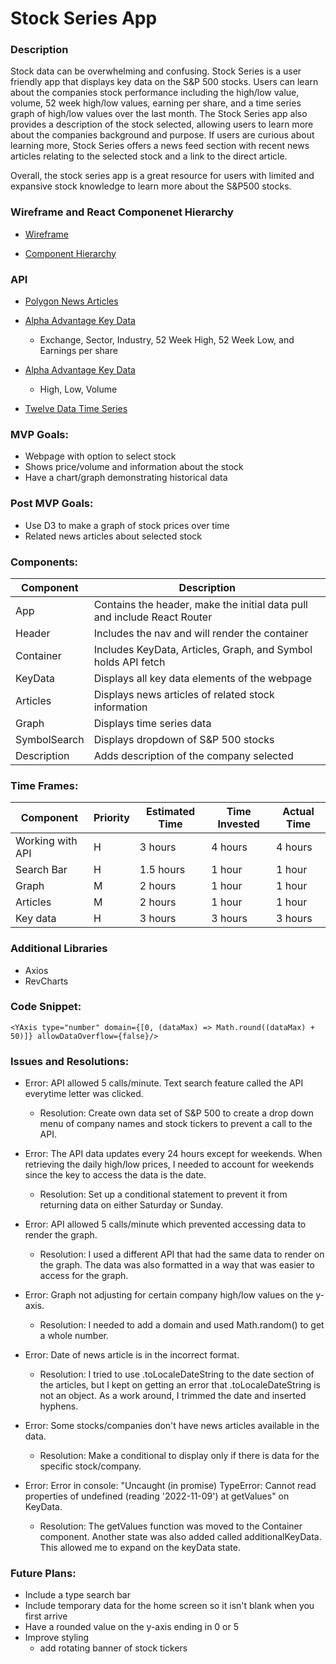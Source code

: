 # Stock Series App

### Description

Stock data can be overwhelming and confusing. Stock Series is a user friendly app that displays key data on the S&P 500 stocks. Users can learn about the companies stock performance including the high/low value, volume, 52 week high/low values, earning per share, and a time series graph of high/low values over the last month. The Stock Series app also provides a description of the stock selected, allowing users to learn more about the companies background and purpose. If users are curious about learning more, Stock Series offers a news feed section with recent news articles relating to the selected stock and a link to the direct article.

Overall, the stock series app is a great resource for users with limited and expansive stock knowledge to learn more about the S&P500 stocks.

### Wireframe and React Componenet Hierarchy

- [Wireframe](https://res.cloudinary.com/dhwx7jnjx/image/upload/v1668543047/FullSizeRender_vyj6lu.jpg)

- [Component Hierarchy](https://res.cloudinary.com/dhwx7jnjx/image/upload/v1668630442/IMG_0029_xfvfz3.jpg)

### API

- [Polygon News Articles](https://api.polygon.io/v2/reference/news?ticker=AAPL&apiKey=yQnhLxouu8Eo81nORx2a7bfCviPQyq6u)

- [Alpha Advantage Key Data](https://www.alphavantage.co/query?function=OVERVIEW&symbol=IBM&apikey=demo)

  - Exchange, Sector, Industry, 52 Week High, 52 Week Low, and Earnings per share

- [Alpha Advantage Key Data](https://www.alphavantage.co/query?function=TIME_SERIES_DAILY_ADJUSTED&symbol=META&apikey=L9CIXKF2CPVF19PV)

  - High, Low, Volume

- [Twelve Data Time Series](https://api.twelvedata.com/time_series?symbol=${symbol}&interval=1day&apikey=8fbbb93916fd4d0bb531696e24ca8115)

### MVP Goals:

- Webpage with option to select stock
- Shows price/volume and information about the stock
- Have a chart/graph demonstrating historical data

### Post MVP Goals:

- Use D3 to make a graph of stock prices over time
- Related news articles about selected stock

### Components:

| Component    | Description                                                              |
| ------------ | ------------------------------------------------------------------------ |
| App          | Contains the header, make the initial data pull and include React Router |
| Header       | Includes the nav and will render the container                           |
| Container    | Includes KeyData, Articles, Graph, and Symbol holds API fetch            |
| KeyData      | Displays all key data elements of the webpage                            |
| Articles     | Displays news articles of related stock information                      |
| Graph        | Displays time series data                                                |
| SymbolSearch | Displays dropdown of S&P 500 stocks                                      |
| Description  | Adds description of the company selected                                 |

### Time Frames:

| Component        | Priority | Estimated Time | Time Invested | Actual Time |
| ---------------- | -------- | -------------- | ------------- | ----------- |
| Working with API | H        | 3 hours        | 4 hours       | 4 hours     |
| Search Bar       | H        | 1.5 hours      | 1 hour        | 1 hour      |
| Graph            | M        | 2 hours        | 1 hour        | 1 hour      |
| Articles         | M        | 2 hours        | 1 hour        | 1 hour      |
| Key data         | H        | 3 hours        | 3 hours       | 3 hours     |

### Additional Libraries

- Axios
- RevCharts

### Code Snippet:

`<YAxis type="number" domain={[0, (dataMax) => Math.round((dataMax) + 50)]} allowDataOverflow={false}/>`

### Issues and Resolutions:

- Error: API allowed 5 calls/minute. Text search feature called the API everytime letter was clicked.

  - Resolution: Create own data set of S&P 500 to create a drop down menu of company names and stock tickers to prevent a call to the API.

- Error: The API data updates every 24 hours except for weekends. When retrieving the daily high/low prices, I needed to account for weekends since the key to access the data is the date.

  - Resolution: Set up a conditional statement to prevent it from returning data on either Saturday or Sunday.

- Error: API allowed 5 calls/minute which prevented accessing data to render the graph.

  - Resolution: I used a different API that had the same data to render on the graph. The data was also formatted in a way that was easier to access for the graph.

- Error: Graph not adjusting for certain company high/low values on the y-axis.

  - Resolution: I needed to add a domain and used Math.random() to get a whole number.

- Error: Date of news article is in the incorrect format.

  - Resolution: I tried to use .toLocaleDateString to the date section of the articles, but I kept on getting an error that .toLocaleDateString is not an object. As a work around, I trimmed the date and inserted hyphens.

- Error: Some stocks/companies don't have news articles available in the data.

  - Resolution: Make a conditional to display only if there is data for the specific stock/company.

- Error: Error in console: "Uncaught (in promise) TypeError: Cannot read properties of undefined (reading '2022-11-09') at getValues" on KeyData.
  - Resolution: The getValues function was moved to the Container component. Another state was also added called additionalKeyData. This allowed me to expand on the keyData state.

### Future Plans:

- Include a type search bar
- Include temporary data for the home screen so it isn't blank when you first arrive
- Have a rounded value on the y-axis ending in 0 or 5
- Improve styling
  - add rotating banner of stock tickers
